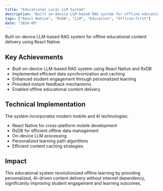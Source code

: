 ```yaml
---
title: "Educational Local LLM System"
description: "Built on-device LLM-based RAG system for offline educational content delivery using React Native."
tags: ["React Native", "RxDB", "LLM", "Education", "Offline-first"]
date: "2024-09"
---
```


Built on-device LLM-based RAG system for offline educational content delivery using React Native.

## Key Achievements

- Built on-device LLM-based RAG system using React Native and RxDB
- Implemented efficient data synchronization and caching
- Enhanced student engagement through personalized learning
- Provided instant feedback mechanisms
- Enabled offline educational content delivery

## Technical Implementation

The system incorporates modern mobile and AI technologies:

- React Native for cross-platform mobile development
- RxDB for efficient offline data management
- On-device LLM processing
- Personalized learning path algorithms
- Efficient content caching strategies

## Impact

This educational system revolutionized offline learning by providing personalized, AI-driven content delivery without internet dependency, significantly improving student engagement and learning outcomes.
